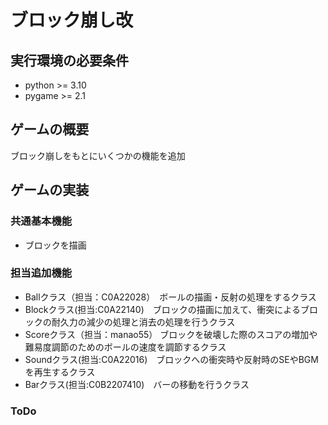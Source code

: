# ブロック崩し改
## 実行環境の必要条件
* python >= 3.10
* pygame >= 2.1
## ゲームの概要
ブロック崩しをもとにいくつかの機能を追加

## ゲームの実装
### 共通基本機能
* ブロックを描画
### 担当追加機能
* Ballクラス（担当：C0A22028）　ボールの描画・反射の処理をするクラス
* Blockクラス(担当:C0A22140)　ブロックの描画に加えて、衝突によるブロックの耐久力の減少の処理と消去の処理を行うクラス
* Scoreクラス（担当：manao55） ブロックを破壊した際のスコアの増加や難易度調節のためのボールの速度を調節するクラス
* Soundクラス(担当:C0A22016)　ブロックへの衝突時や反射時のSEやBGMを再生するクラス
* Barクラス(担当:C0B2207410)　バーの移動を行うクラス
### ToDo
